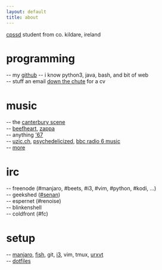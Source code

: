 ```yaml
---
layout: default
title: about
---
```


[cpssd](http://www.computing.dcu.ie/undergraduate/pssd/computational-problem-solving-software-development-cpssd) student from co. kildare, ireland

# programming
-- my [github](https://github.com/sentriz)
-- i know python3, java, bash, and bit of web  
-- stuff an email [down the chute](mailto:senan@senan.xyz) for a cv  

# music
-- the [canterbury scene](https://en.wikipedia.org/wiki/canterbury_scene)  
-- [beefheart](http://open.spotify.com/album/0dfhgsfkg7g58cke33glah), [zappa](http://open.spotify.com/artist/6ra4giogczqzmoauecftgn)  
-- anything ['67](https://en.wikipedia.org/wiki/1967_in_music)  
-- [uzic.ch](http://stream.uzic.ch:9010/), [psychedelicized](http://199.58.160.146:8006/), [bbc radio 6 music](http://bbcmedia.ic.llnwd.net/stream/bbcmedia_6music_mf_p?s=1469283931&e=1469298331&h=4423c0d9919cfee73a82c1de6178bc84)  
-- [more](http://senan.xyz/blog/top-50-v2)


# irc
-- freenode (#manjaro, #beets, #i3, #vim, #python, #kodi, ...)  
-- geekshed ([#senan](https://kiwiirc.com/client/irc.geekshed.net/?nick=username|?#senan))  
-- espernet (#renoise)  
-- blinkenshell  
-- coldfront (#fc)

# setup
-- [manjaro](https://manjaro.org/), [fish](https://fishshell.com/), git, [i3](https://i3wm.org/), vim, tmux, [urxvt](http://software.schmorp.de/pkg/rxvt-unicode.html)  
-- [dotfiles](https://github.com/sentriz/dotfiles)
